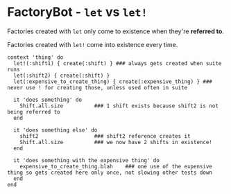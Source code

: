 # FactoryBot - `let` vs `let!`

Factories created with `let` only come to existence when they're **referred to**.

Factories created with `let!` come into existence every time.

```
context 'thing' do
  let!(:shift1) { create(:shift) } ### always gets created when suite runs
  let(:shift2) { create(:shift) }
  let(:expensive_to_create_thing) { create(:expensive_thing) } ### never use ! for creating those, unless used often in suite

  it 'does something' do
    Shift.all.size          ### 1 shift exists because shift2 is not being referred to
  end

  it 'does something else' do
    shift2                  ### shift2 reference creates it
    Shift.all.size          ### we now have 2 shifts in existence!
  end

  it 'does something with the expensive thing' do
    expensive_to_create_thing.blah    ### one use of the expensive thing so gets created here only once, not slowing other tests down
  end
end
```

